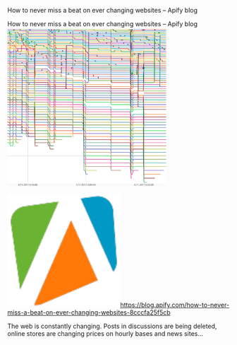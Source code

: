How to never miss a beat on ever changing websites – Apify blog

How to never miss a beat on ever changing websites – Apify blog
![](../_resources/4eca66f2c0163b9661e8d758ffc71919.png)

![](../_resources/9e676ceac178c7a0a65ecdfdb36e4567.png)https://blog.apify.com/how-to-never-miss-a-beat-on-ever-changing-websites-8cccfa25f5cb

The web is constantly changing. Posts in discussions are being deleted, online stores are changing prices on hourly bases and news sites…
